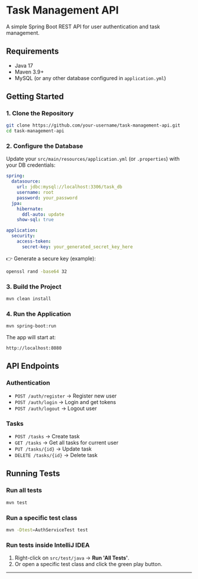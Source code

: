 # Task Management API

A simple Spring Boot REST API for user authentication and task management.

## Requirements

* Java 17
* Maven 3.9+
* MySQL (or any other database configured in `application.yml`)

## Getting Started

### 1. Clone the Repository

```bash
git clone https://github.com/your-username/task-management-api.git
cd task-management-api
```

### 2. Configure the Database

Update your `src/main/resources/application.yml` (or `.properties`) with your DB credentials:

```yaml
spring:
  datasource:
    url: jdbc:mysql://localhost:3306/task_db
    username: root
    password: your_password
  jpa:
    hibernate:
      ddl-auto: update
    show-sql: true

application:
  security:
    access-token:
      secret-key: your_generated_secret_key_here
```

👉 Generate a secure key (example):

```bash
openssl rand -base64 32
```

### 3. Build the Project

```bash
mvn clean install
```

### 4. Run the Application

```bash
mvn spring-boot:run
```

The app will start at:

```
http://localhost:8080
```

## API Endpoints

### Authentication

* `POST /auth/register` → Register new user
* `POST /auth/login` → Login and get tokens
* `POST /auth/logout` → Logout user

### Tasks

* `POST /tasks` → Create task
* `GET /tasks` → Get all tasks for current user
* `PUT /tasks/{id}` → Update task
* `DELETE /tasks/{id}` → Delete task

## Running Tests

### Run all tests

```bash
mvn test
```

### Run a specific test class

```bash
mvn -Dtest=AuthServiceTest test
```

### Run tests inside IntelliJ IDEA

1. Right-click on `src/test/java` → **Run 'All Tests'**.
2. Or open a specific test class and click the green play button.

---

